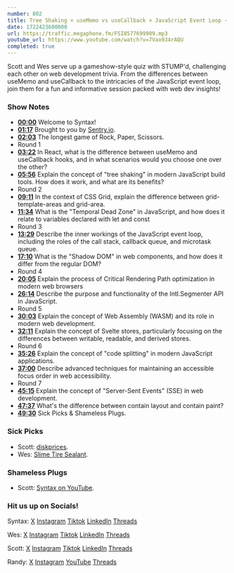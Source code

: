 ```yaml
---
number: 802
title: Tree Shaking × useMemo vs useCallback × JavaScript Event Loop - STUMP'd
date: 1722423600000
url: https://traffic.megaphone.fm/FSI8577699909.mp3
youtube_url: https://www.youtube.com/watch?v=7Vao9J4rAQU
completed: true
---
```


Scott and Wes serve up a gameshow-style quiz with STUMP'd, challenging each other on web development trivia. From the differences between useMemo and useCallback to the intricacies of the JavaScript event loop, join them for a fun and informative session packed with web dev insights!

### Show Notes

* **[00:00](#t=00:00)** Welcome to Syntax!
* **[01:17](#t=01:17)** Brought to you by [Sentry.io](https://sentry.io/syntax).
* **[02:03](#t=02:03)** The longest game of Rock, Paper, Scissors.
* Round 1
* **[03:22](#t=03:22)** In React, what is the difference between useMemo and useCallback hooks, and in what scenarios would you choose one over the other?
* **[05:56](#t=05:56)** Explain the concept of "tree shaking" in modern JavaScript build tools. How does it work, and what are its benefits?
* Round 2
* **[09:11](#t=09:11)** In the context of CSS Grid, explain the difference between grid-template-areas and grid-area.
* **[11:34](#t=11:34)** What is the "Temporal Dead Zone" in JavaScript, and how does it relate to variables declared with let and const
* Round 3
* **[13:29](#t=13:29)** Describe the inner workings of the JavaScript event loop, including the roles of the call stack, callback queue, and microtask queue.
* **[17:10](#t=17:10)** What is the "Shadow DOM" in web components, and how does it differ from the regular DOM?
* Round 4
* **[20:05](#t=20:05)** Explain the process of Critical Rendering Path optimization in modern web browsers
* **[26:14](#t=26:14)** Describe the purpose and functionality of the Intl.Segmenter API in JavaScript.
* Round 5
* **[30:03](#t=30:03)** Explain the concept of Web Assembly (WASM) and its role in modern web development.
* **[32:11](#t=32:11)** Explain the concept of Svelte stores, particularly focusing on the differences between writable, readable, and derived stores.
* Round 6
* **[35:26](#t=35:26)** Explain the concept of "code splitting" in modern JavaScript applications.
* **[37:00](#t=37:00)** Describe advanced techniques for maintaining an accessible focus order in web accessibility.
* Round 7
* **[45:15](#t=45:15)** Explain the concept of "Server-Sent Events" (SSE) in web development.
* **[47:37](#t=47:37)** What's the difference between contain layout and contain paint?
* **[49:30](#t=49:30)** Sick Picks & Shameless Plugs.

### Sick Picks

- Scott: [diskprices](https://diskprices.com/).
- Wes: [Slime Tire Sealant](https://slime.com/collections/emergency-auto-sealant).

### Shameless Plugs

- Scott: [Syntax on YouTube](https://youtube.com/@syntaxfm).

### Hit us up on Socials!

Syntax: [X](https://twitter.com/syntaxfm) [Instagram](https://www.instagram.com/syntax_fm/) [Tiktok](https://www.tiktok.com/@syntaxfm) [LinkedIn](https://www.linkedin.com/company/96077407/admin/feed/posts/) [Threads](https://www.threads.net/@syntax_fm)

Wes: [X](https://twitter.com/wesbos) [Instagram](https://www.instagram.com/wesbos/) [Tiktok](https://www.tiktok.com/@wesbos) [LinkedIn](https://www.linkedin.com/in/wesbos/) [Threads](https://www.threads.net/@wesbos)

Scott: [X](https://twitter.com/stolinski) [Instagram](https://www.instagram.com/stolinski/) [Tiktok](https://www.tiktok.com/@stolinski) [LinkedIn](https://www.linkedin.com/in/stolinski/) [Threads](https://www.threads.net/@stolinski)

Randy: [X](https://twitter.com/randyrektor) [Instagram](https://www.instagram.com/randyrektor/) [YouTube](https://www.youtube.com/@randyrektor) [Threads](https://www.threads.net/@randyrektor)
